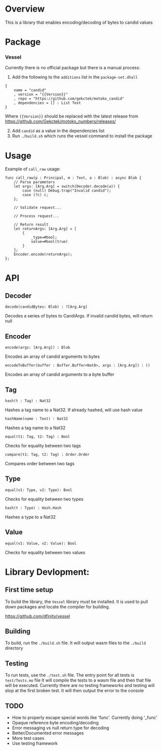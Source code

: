 # Overview

This is a library that enables encoding/decoding of bytes to candid values

# Package

### Vessel

Currently there is no official package but there is a manual process:

1. Add the following to the `additions` list in the `package-set.dhall`

```
{
    name = "candid"
    , version = "{{Version}}"
    , repo = "https://github.com/gekctek/motoko_candid"
    , dependencies = [] : List Text
}
```

Where `{{Version}}` should be replaced with the latest release from https://github.com/Gekctek/motoko_numbers/releases/

2. Add `candid` as a value in the dependencies list
3. Run `./build.sh` which runs the vessel command to install the package

# Usage

Example of `call_raw` usage:

```
func call_raw(p : Principal, m : Text, a : Blob) : async Blob {
    // Parse parameters
    let args: [Arg.Arg] = switch(Decoder.decode(a)) {
        case (null) Debug.trap("Invalid candid");
        case (?c) c;
    };

    // Validate request...

    // Process request...

    // Return result
    let returnArgs: [Arg.Arg] = [
        {
            _type=#bool;
            value=#bool(true)
        }
    ];
    Encoder.encode(returnArgs);
};
```

# API

## Decoder

`decode(candidBytes: Blob) : ?[Arg.Arg]`

Decodes a series of bytes to CandiArgs. If invalid candid bytes, will return null

## Encoder

`encode(args: [Arg.Arg]) : Blob`

Encodes an array of candid arguments to bytes

`encodeToBuffer(buffer : Buffer.Buffer<Nat8>, args : [Arg.Arg]) : ()`

Encodes an array of candid arguments to a byte buffer

## Tag

`hash(t : Tag) : Nat32`

Hashes a tag name to a Nat32. If already hashed, will use hash value

`hashName(name : Text) : Nat32`

Hashes a tag name to a Nat32

`equal(t1: Tag, t2: Tag) : Bool`

Checks for equality between two tags

`compare(t1: Tag, t2: Tag) : Order.Order`

Compares order between two tags

## Type

`equal(v1: Type, v2: Type): Bool`

Checks for equality between two types

`hash(t : Type) : Hash.Hash`

Hashes a type to a Nat32

## Value

`equal(v1: Value, v2: Value): Bool`

Checks for equality between two values

# Library Devlopment:

## First time setup

To build the library, the `Vessel` library must be installed. It is used to pull down packages and locate the compiler for building.

https://github.com/dfinity/vessel

## Building

To build, run the `./build.sh` file. It will output wasm files to the `./build` directory

## Testing

To run tests, use the `./test.sh` file.
The entry point for all tests is `test/Tests.mo` file
It will compile the tests to a wasm file and then that file will be executed.
Currently there are no testing frameworks and testing will stop at the first broken test. It will then output the error to the console

## TODO

- How to properly escape special words like 'func'. Currently doing '\_func'
- Opaque reference byte encoding/decoding
- Error messaging vs null return type for decoding
- Better/Documented error messages
- More test cases
- Use testing framework

